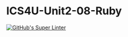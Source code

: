 # ICS4U-Unit2-08-Ruby
[![GitHub's Super Linter](https://github.com/cameron-teed/ICS4U-Unit2-08-Java/workflows/GitHub's%20Super%20Linter/badge.svg)](https://github.com/cameron-teed/ICS4U-Unit2-08-Java/actions)
